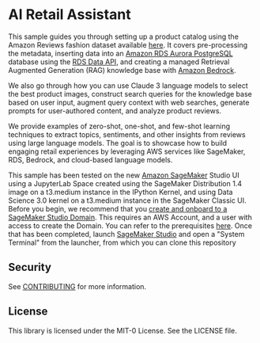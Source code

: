 # AI Retail Assistant

This sample guides you through setting up a product catalog using the Amazon Reviews fashion dataset available [here](https://amazon-reviews-2023.github.io/). It covers pre-processing the metadata, inserting data into an [Amazon RDS Aurora PostgreSQL](https://aws.amazon.com/rds/aurora/) database using the [RDS Data API](https://docs.aws.amazon.com/AmazonRDS/latest/AuroraUserGuide/data-api.html), and creating a managed Retrieval Augmented Generation (RAG) knowledge base with [Amazon Bedrock](https://aws.amazon.com/bedrock).

We also go through how you can use Claude 3 language models to select the best product images, construct search queries for the knowledge base based on user input, augment query context with web searches, generate prompts for user-authored content, and analyze product reviews. 

We provide examples of zero-shot, one-shot, and few-shot learning techniques to extract topics, sentiments, and other insights from reviews using large language models. The goal is to showcase how to build engaging retail experiences by leveraging AWS services like SageMaker, RDS, Bedrock, and cloud-based language models.

This sample has been tested on the new [Amazon SageMaker](https://aws.amazon.com/pm/sagemaker) Studio UI using a JupyterLab Space created using the SageMaker Distribution 1.4 image on a t3.medium instance in the IPython Kernel, and using Data Science 3.0 kernel on a t3.medium instance in the SageMaker Classic UI. Before you begin, we recommend that you [create and onboard to a SageMaker Studio Domain](https://docs.aws.amazon.com/sagemaker/latest/dg/gs-studio-onboard.html). This requires an AWS Account, and a user with access to create the Domain. You can refer to the prerequisites [here](https://docs.aws.amazon.com/sagemaker/latest/dg/gs-set-up.html). Once that has been completed, launch [SageMaker Studio](https://docs.aws.amazon.com/sagemaker/latest/dg/machine-learning-environments.html) and open a "System Terminal" from the launcher, from which you can clone this repository

## Security

See [CONTRIBUTING](CONTRIBUTING.md#security-issue-notifications) for more information.

## License

This library is licensed under the MIT-0 License. See the LICENSE file.

